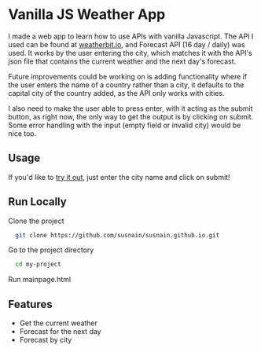 # Vanilla JS Weather App 

I made a web app to learn how to use APIs with vanilla Javascript. The API I used can be found at [weatherbit.io](https://www.weatherbit.io/), and Forecast API (16 day / daily)
was used. It works by the user entering the city, which matches it with the API's json file that contains the current weather and the next day's forecast.

Future improvements could be working on is adding functionality where if the user enters the name of a country rather than a city, it defaults to the capital city of the country added, as the API only works with cities.

I also need to make the user able to press enter, with it acting as the submit button, as right now, the only way to get the output is by clicking on submit. Some error handling with the input (empty field or invalid city) would be nice too.


## Usage

If you'd like to [try it out](https://susnain.github.io/mainpage.html), just enter the city name and click on submit!

  
## Run Locally

Clone the project

```bash
  git clone https://github.com/susnain/susnain.github.io.git
```

Go to the project directory

```bash
  cd my-project
```

Run mainpage.html

  
## Features

- Get the current weather
- Forecast for the next day
- Forecast by city
